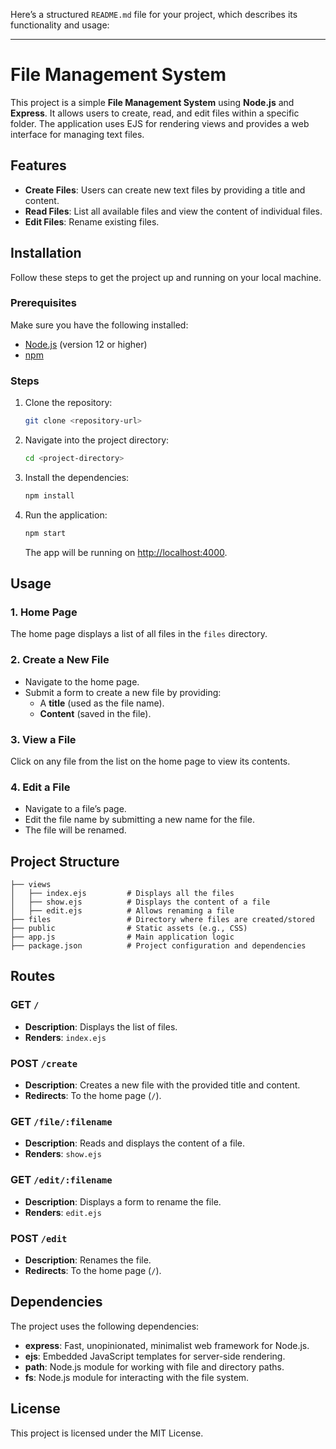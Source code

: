 Here’s a structured `README.md` file for your project, which describes its functionality and usage:

---

# File Management System

This project is a simple **File Management System** using **Node.js** and **Express**. It allows users to create, read, and edit files within a specific folder. The application uses EJS for rendering views and provides a web interface for managing text files.

## Features

- **Create Files**: Users can create new text files by providing a title and content.
- **Read Files**: List all available files and view the content of individual files.
- **Edit Files**: Rename existing files.

## Installation

Follow these steps to get the project up and running on your local machine.

### Prerequisites

Make sure you have the following installed:

- [Node.js](https://nodejs.org/) (version 12 or higher)
- [npm](https://www.npmjs.com/)

### Steps

1. Clone the repository:

   ```bash
   git clone <repository-url>
   ```

2. Navigate into the project directory:

   ```bash
   cd <project-directory>
   ```

3. Install the dependencies:

   ```bash
   npm install
   ```

4. Run the application:

   ```bash
   npm start
   ```

   The app will be running on [http://localhost:4000](http://localhost:4000).

## Usage

### 1. Home Page

The home page displays a list of all files in the `files` directory.

### 2. Create a New File

- Navigate to the home page.
- Submit a form to create a new file by providing:
  - A **title** (used as the file name).
  - **Content** (saved in the file).

### 3. View a File

Click on any file from the list on the home page to view its contents.

### 4. Edit a File

- Navigate to a file’s page.
- Edit the file name by submitting a new name for the file.
- The file will be renamed.

## Project Structure

```plaintext
├── views
│   ├── index.ejs         # Displays all the files
│   ├── show.ejs          # Displays the content of a file
│   ├── edit.ejs          # Allows renaming a file
├── files                 # Directory where files are created/stored
├── public                # Static assets (e.g., CSS)
├── app.js                # Main application logic
├── package.json          # Project configuration and dependencies
```

## Routes

### GET `/`

- **Description**: Displays the list of files.
- **Renders**: `index.ejs`

### POST `/create`

- **Description**: Creates a new file with the provided title and content.
- **Redirects**: To the home page (`/`).

### GET `/file/:filename`

- **Description**: Reads and displays the content of a file.
- **Renders**: `show.ejs`

### GET `/edit/:filename`

- **Description**: Displays a form to rename the file.
- **Renders**: `edit.ejs`

### POST `/edit`

- **Description**: Renames the file.
- **Redirects**: To the home page (`/`).

## Dependencies

The project uses the following dependencies:

- **express**: Fast, unopinionated, minimalist web framework for Node.js.
- **ejs**: Embedded JavaScript templates for server-side rendering.
- **path**: Node.js module for working with file and directory paths.
- **fs**: Node.js module for interacting with the file system.

## License

This project is licensed under the MIT License.
